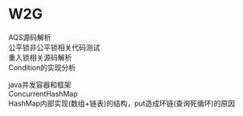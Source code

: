 # W2G
AQS源码解析  
      公平锁非公平锁相关代码测试  
    重入锁相关源码解析  
    Condition的实现分析  


java并发容器和框架  
    ConcurrentHashMap  
        HashMap内部实现(数组+链表)的结构，put造成环链(查询死循环)的原因    
